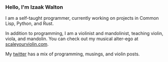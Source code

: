 ### Hello, I'm Izaak Walton

I am a self-taught programmer, currently working on projects in Common Lisp, Python, and Rust.

In addition to programming, I am a violinist and mandolinist, teaching violin, viola, and mandolin. 
You can check out my musical alter-ego at [scaleyourviolin.com](http://scaleyourviolin.com).

My [twitter](https://twitter.com/skripkoder) has a mix of programming, musings, and violin posts.
